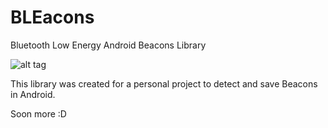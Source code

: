 # BLEacons
Bluetooth Low Energy Android Beacons Library

![alt tag](http://i58.tinypic.com/2vuypz6.jpg)

This library was created for a personal project to detect and save Beacons in Android.

Soon more :D
